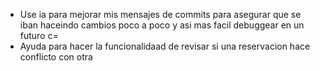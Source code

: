 - Use ia para mejorar mis mensajes de commits para asegurar que se iban haceindo cambios poco a poco y asi mas facil debuggear en un futuro c=
- Ayuda para hacer la funcionalidaad de revisar si una reservacion hace conflicto con otra